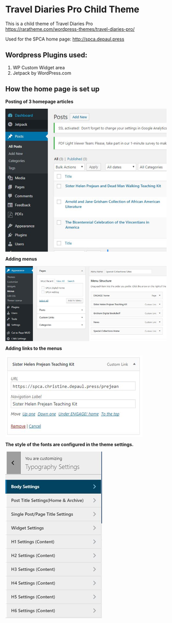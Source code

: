 # Travel Diaries Pro Child Theme
This is a child theme of Travel Diaries Pro https://raratheme.com/wordpress-themes/travel-diaries-pro/

Used for the SPCA home page: http://spca.depaul.press


## Wordpress Plugins used:
1. WP Custom Widget area
2. Jetpack by WordPress.com


## How the home page is set up

**Posting of 3 homepage articles**

<img align="center" src="screenshots/create-post.JPG">




**Adding menus**

<img align="center" src="screenshots/adding-menus.JPG">




**Adding links to the menus**


<img align="center" src="screenshots/adding-link-to-menus.JPG">




**The style of the fonts are configured in the theme settings.**


<img align="left" src="screenshots/typography-settings.JPG">
